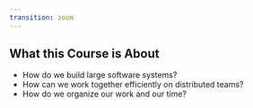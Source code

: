 ```yaml
---
transition: zoom
---
```


## What this Course is About

- How do we build large software systems?
- How can we work together efficiently on distributed teams?
- How do we organize our work and our time?